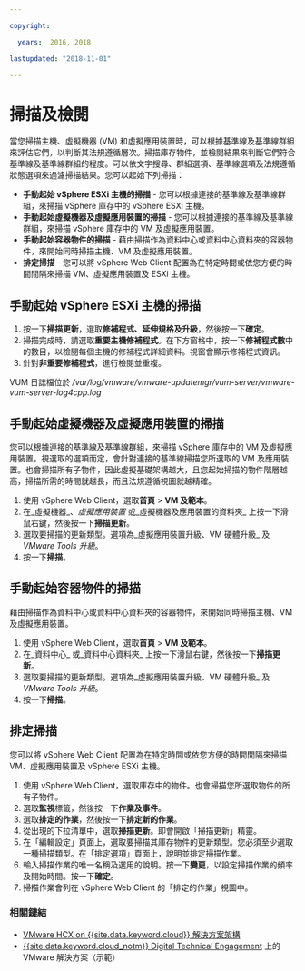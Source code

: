 ```yaml
---

copyright:

  years:  2016, 2018

lastupdated: "2018-11-01"

---
```


# 掃描及檢閱

當您掃描主機、虛擬機器 (VM) 和虛擬應用裝置時，可以根據基準線及基準線群組來評估它們，以判斷其法規遵循層次。掃描庫存物件，並檢閱結果來判斷它們符合基準線及基準線群組的程度。可以依文字搜尋、群組選項、基準線選項及法規遵循狀態選項來過濾掃描結果。您可以起始下列掃描：
*	**手動起始 vSphere ESXi 主機的掃描** - 您可以根據連接的基準線及基準線群組，來掃描 vSphere 庫存中的 vSphere ESXi 主機。
*	**手動起始虛擬機器及虛擬應用裝置的掃描** - 您可以根據連接的基準線及基準線群組，來掃描 vSphere 庫存中的 VM 及虛擬應用裝置。
*	**手動起始容器物件的掃描** - 藉由掃描作為資料中心或資料中心資料夾的容器物件，來開始同時掃描主機、VM 及虛擬應用裝置。
*	**排定掃描** - 您可以將 vSphere Web Client 配置為在特定時間或依您方便的時間間隔來掃描 VM、虛擬應用裝置及 ESXi 主機。

## 手動起始 vSphere ESXi 主機的掃描

1. 按一下**掃描更新**，選取**修補程式、延伸規格及升級**，然後按一下**確定**。
2. 掃描完成時，請選取**重要主機修補程式**。在下方窗格中，按一下**修補程式數**中的數目，以檢閱每個主機的修補程式詳細資料。視窗會顯示修補程式資訊。
3. 針對**非重要修補程式**，進行檢閱並重複。

  VUM 日誌檔位於 _/var/log/vmware/vmware-updatemgr/vum-server/vmware-vum-server-log4cpp.log_

## 手動起始虛擬機器及虛擬應用裝置的掃描

您可以根據連接的基準線及基準線群組，來掃描 vSphere 庫存中的 VM 及虛擬應用裝置。視選取的選項而定，會針對連接的基準線掃描您所選取的 VM 及應用裝置。也會掃描所有子物件，因此虛擬基礎架構越大，且您起始掃描的物件階層越高，掃描所需的時間就越長，而且法規遵循視圖就越精確。

1.	使用 vSphere Web Client，選取**首頁** > **VM 及範本**。
2.	在_虛擬機器_、_虛擬應用裝置_ 或_虛擬機器及應用裝置的資料夾_ 上按一下滑鼠右鍵，然後按一下**掃描更新**。
3.	選取要掃描的更新類型。選項為_虛擬應用裝置升級、VM 硬體升級_ 及 _VMware Tools 升級_。
4.	按一下**掃描**。

##	手動起始容器物件的掃描

藉由掃描作為資料中心或資料中心資料夾的容器物件，來開始同時掃描主機、VM 及虛擬應用裝置。
1.	使用 vSphere Web Client，選取**首頁** > **VM 及範本**。
2.	在_資料中心_ 或_資料中心資料夾_ 上按一下滑鼠右鍵，然後按一下**掃描更新**。
3.	選取要掃描的更新類型。選項為_虛擬應用裝置升級、VM 硬體升級_ 及 _VMware Tools 升級_。
4.	按一下**掃描**。

##	排定掃描

您可以將 vSphere Web Client 配置為在特定時間或依您方便的時間間隔來掃描 VM、虛擬應用裝置及 vSphere ESXi 主機。

1.	使用 vSphere Web Client，選取庫存中的物件。也會掃描您所選取物件的所有子物件。
2.	選取**監視**標籤，然後按一下**作業及事件**。
3.	選取**排定的作業**，然後按一下**排定新的作業**。
4.	從出現的下拉清單中，選取**掃描更新**。即會開啟「掃描更新」精靈。
5.	在「編輯設定」頁面上，選取要掃描其庫存物件的更新類型。您必須至少選取一種掃描類型。在「排定選項」頁面上，說明並排定掃描作業。
6.	輸入掃描作業的唯一名稱及選用的說明。按一下**變更**，以設定掃描作業的頻率及開始時間。按一下**確定**。
7.	掃描作業會列在 vSphere Web Client 的「排定的作業」視圖中。

### 相關鏈結

* [VMware HCX on {{site.data.keyword.cloud}} 解決方案架構](https://www.ibm.com/cloud/garage/files/HCX_Architecture_Design.pdf)
* [{{site.data.keyword.cloud_notm}} Digital Technical Engagement](https://ibm-dte.mybluemix.net/ibm-vmware) 上的 VMware 解決方案（示範）
